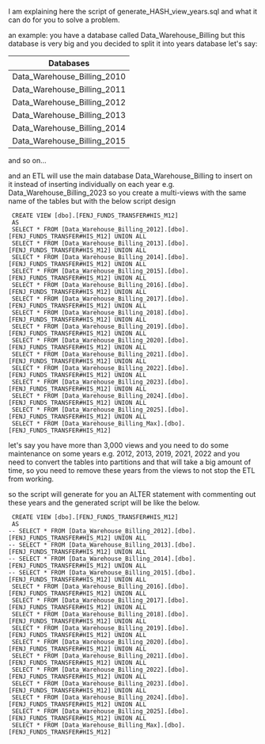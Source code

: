 I am explaining here the script of generate_HASH_view_years.sql and what it can do for you to solve a problem.

an example:
you have a database called Data_Warehouse_Billing but this database is very big and you decided to split it into years database let's say:

Databases                    |
---------------------------- |
Data_Warehouse_Billing_2010  |
Data_Warehouse_Billing_2011  |
Data_Warehouse_Billing_2012  |
Data_Warehouse_Billing_2013  |
Data_Warehouse_Billing_2014  |
Data_Warehouse_Billing_2015  |

and so on...

and an ETL will use the main database Data_Warehouse_Billing to insert on it instead of inserting individually on each year e.g. Data_Warehouse_Billing_2023 so you create a multi-views with the same name of the tables but with the below script design

```
 CREATE VIEW [dbo].[FENJ_FUNDS_TRANSFER#HIS_M12] 
 AS
 SELECT * FROM [Data_Warehouse_Billing_2012].[dbo].[FENJ_FUNDS_TRANSFER#HIS_M12] UNION ALL  
 SELECT * FROM [Data_Warehouse_Billing_2013].[dbo].[FENJ_FUNDS_TRANSFER#HIS_M12] UNION ALL  
 SELECT * FROM [Data_Warehouse_Billing_2014].[dbo].[FENJ_FUNDS_TRANSFER#HIS_M12] UNION ALL  
 SELECT * FROM [Data_Warehouse_Billing_2015].[dbo].[FENJ_FUNDS_TRANSFER#HIS_M12] UNION ALL  
 SELECT * FROM [Data_Warehouse_Billing_2016].[dbo].[FENJ_FUNDS_TRANSFER#HIS_M12] UNION ALL  
 SELECT * FROM [Data_Warehouse_Billing_2017].[dbo].[FENJ_FUNDS_TRANSFER#HIS_M12] UNION ALL  
 SELECT * FROM [Data_Warehouse_Billing_2018].[dbo].[FENJ_FUNDS_TRANSFER#HIS_M12] UNION ALL  
 SELECT * FROM [Data_Warehouse_Billing_2019].[dbo].[FENJ_FUNDS_TRANSFER#HIS_M12] UNION ALL  
 SELECT * FROM [Data_Warehouse_Billing_2020].[dbo].[FENJ_FUNDS_TRANSFER#HIS_M12] UNION ALL  
 SELECT * FROM [Data_Warehouse_Billing_2021].[dbo].[FENJ_FUNDS_TRANSFER#HIS_M12] UNION ALL  
 SELECT * FROM [Data_Warehouse_Billing_2022].[dbo].[FENJ_FUNDS_TRANSFER#HIS_M12] UNION ALL  
 SELECT * FROM [Data_Warehouse_Billing_2023].[dbo].[FENJ_FUNDS_TRANSFER#HIS_M12] UNION ALL  
 SELECT * FROM [Data_Warehouse_Billing_2024].[dbo].[FENJ_FUNDS_TRANSFER#HIS_M12] UNION ALL  
 SELECT * FROM [Data_Warehouse_Billing_2025].[dbo].[FENJ_FUNDS_TRANSFER#HIS_M12] UNION ALL  
 SELECT * FROM [Data_Warehouse_Billing_Max].[dbo].[FENJ_FUNDS_TRANSFER#HIS_M12]  

```
let's say you have more than 3,000 views and you need to do some maintenance on some years e.g. 2012, 2013, 2019, 2021, 2022 and you need to convert the tables into partitions and that will take a big amount of time, so you need to remove these years from the views to not stop the ETL from working.

so the script will generate for you an ALTER statement with commenting out these years and the generated script will be like the below.

```
 CREATE VIEW [dbo].[FENJ_FUNDS_TRANSFER#HIS_M12] 
 AS
-- SELECT * FROM [Data_Warehouse_Billing_2012].[dbo].[FENJ_FUNDS_TRANSFER#HIS_M12] UNION ALL  
-- SELECT * FROM [Data_Warehouse_Billing_2013].[dbo].[FENJ_FUNDS_TRANSFER#HIS_M12] UNION ALL  
-- SELECT * FROM [Data_Warehouse_Billing_2014].[dbo].[FENJ_FUNDS_TRANSFER#HIS_M12] UNION ALL  
-- SELECT * FROM [Data_Warehouse_Billing_2015].[dbo].[FENJ_FUNDS_TRANSFER#HIS_M12] UNION ALL  
 SELECT * FROM [Data_Warehouse_Billing_2016].[dbo].[FENJ_FUNDS_TRANSFER#HIS_M12] UNION ALL  
 SELECT * FROM [Data_Warehouse_Billing_2017].[dbo].[FENJ_FUNDS_TRANSFER#HIS_M12] UNION ALL  
 SELECT * FROM [Data_Warehouse_Billing_2018].[dbo].[FENJ_FUNDS_TRANSFER#HIS_M12] UNION ALL  
 SELECT * FROM [Data_Warehouse_Billing_2019].[dbo].[FENJ_FUNDS_TRANSFER#HIS_M12] UNION ALL  
 SELECT * FROM [Data_Warehouse_Billing_2020].[dbo].[FENJ_FUNDS_TRANSFER#HIS_M12] UNION ALL  
 SELECT * FROM [Data_Warehouse_Billing_2021].[dbo].[FENJ_FUNDS_TRANSFER#HIS_M12] UNION ALL  
 SELECT * FROM [Data_Warehouse_Billing_2022].[dbo].[FENJ_FUNDS_TRANSFER#HIS_M12] UNION ALL  
 SELECT * FROM [Data_Warehouse_Billing_2023].[dbo].[FENJ_FUNDS_TRANSFER#HIS_M12] UNION ALL  
 SELECT * FROM [Data_Warehouse_Billing_2024].[dbo].[FENJ_FUNDS_TRANSFER#HIS_M12] UNION ALL  
 SELECT * FROM [Data_Warehouse_Billing_2025].[dbo].[FENJ_FUNDS_TRANSFER#HIS_M12] UNION ALL  
 SELECT * FROM [Data_Warehouse_Billing_Max].[dbo].[FENJ_FUNDS_TRANSFER#HIS_M12]   
 ```
